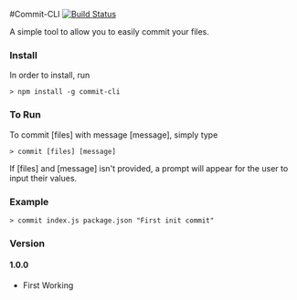 #Commit-CLI
[![Build Status](https://travis-ci.org/joeyism/node-commit-cli.svg)](https://travis-ci.org/joeyism/node-commit-cli)

A simple tool to allow you to easily commit your files.

### Install
In order to install, run

    > npm install -g commit-cli


### To Run
To commit [files] with message [message], simply type

    > commit [files] [message]

If [files] and [message] isn't provided, a prompt will appear for the user to input their values.

### Example

    > commit index.js package.json "First init commit"

### Version

#### 1.0.0
* First Working 
